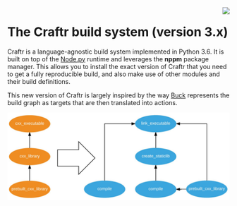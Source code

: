 <img align="right" src="http://i.imgur.com/NPcPEF5.png">

# The Craftr build system (version 3.x)

Craftr is a language-agnostic build system implemented in Python 3.6. It is
built on top of the [Node.py] runtime and leverages the **nppm** package
manager. This allows you to install the exact version of Craftr that you need
to get a fully reproducible build, and also make use of other modules and
their build definitions.

This new version of Craftr is largely inspired by the way [Buck] represents
the build graph as targets that are then translated into actions.

![](.assets/diagram.jpg)

  [Node.py]: https://nodepy.org
  [Buck]: https://buckbuild.com/
